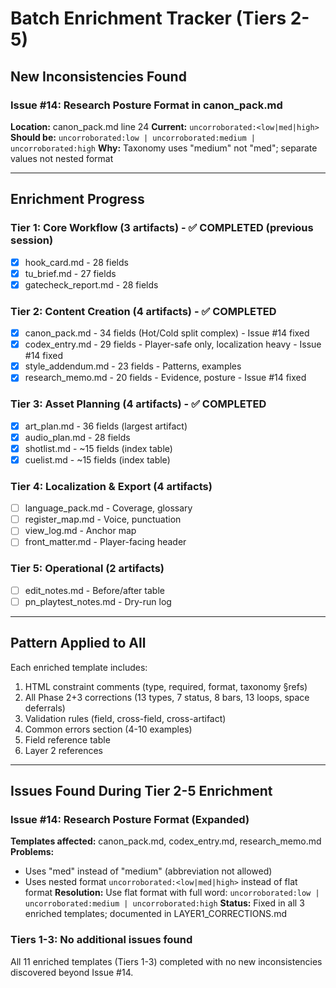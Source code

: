 # Batch Enrichment Tracker (Tiers 2-5)

## New Inconsistencies Found

### Issue #14: Research Posture Format in canon_pack.md
**Location:** canon_pack.md line 24
**Current:** `uncorroborated:<low|med|high>`
**Should be:** `uncorroborated:low | uncorroborated:medium | uncorroborated:high`
**Why:** Taxonomy uses "medium" not "med"; separate values not nested format

---

## Enrichment Progress

### Tier 1: Core Workflow (3 artifacts) - ✅ COMPLETED (previous session)
- [x] hook_card.md - 28 fields
- [x] tu_brief.md - 27 fields
- [x] gatecheck_report.md - 28 fields

### Tier 2: Content Creation (4 artifacts) - ✅ COMPLETED
- [x] canon_pack.md - 34 fields (Hot/Cold split complex) - Issue #14 fixed
- [x] codex_entry.md - 29 fields - Player-safe only, localization heavy - Issue #14 fixed
- [x] style_addendum.md - 23 fields - Patterns, examples
- [x] research_memo.md - 20 fields - Evidence, posture - Issue #14 fixed

### Tier 3: Asset Planning (4 artifacts) - ✅ COMPLETED
- [x] art_plan.md - 36 fields (largest artifact)
- [x] audio_plan.md - 28 fields
- [x] shotlist.md - ~15 fields (index table)
- [x] cuelist.md - ~15 fields (index table)

### Tier 4: Localization & Export (4 artifacts)
- [ ] language_pack.md - Coverage, glossary
- [ ] register_map.md - Voice, punctuation
- [ ] view_log.md - Anchor map
- [ ] front_matter.md - Player-facing header

### Tier 5: Operational (2 artifacts)
- [ ] edit_notes.md - Before/after table
- [ ] pn_playtest_notes.md - Dry-run log

---

## Pattern Applied to All

Each enriched template includes:
1. HTML constraint comments (type, required, format, taxonomy §refs)
2. All Phase 2+3 corrections (13 types, 7 status, 8 bars, 13 loops, space deferrals)
3. Validation rules (field, cross-field, cross-artifact)
4. Common errors section (4-10 examples)
5. Field reference table
6. Layer 2 references

---

## Issues Found During Tier 2-5 Enrichment

### Issue #14: Research Posture Format (Expanded)
**Templates affected:** canon_pack.md, codex_entry.md, research_memo.md
**Problems:**
- Uses "med" instead of "medium" (abbreviation not allowed)
- Uses nested format `uncorroborated:<low|med|high>` instead of flat format
**Resolution:** Use flat format with full word: `uncorroborated:low | uncorroborated:medium | uncorroborated:high`
**Status:** Fixed in all 3 enriched templates; documented in LAYER1_CORRECTIONS.md

### Tiers 1-3: No additional issues found
All 11 enriched templates (Tiers 1-3) completed with no new inconsistencies discovered beyond Issue #14.

